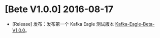 # [Bete V1.0.0] 2016-08-17
  * [Release] 发布：发布第一个 Kafka Eagle 测试版本 [Kafka-Eagle-Beta-V1.0.0](https://gitlab.com/smartloli/kafka-eagle-bin/raw/master/kafka-eagle-1.0.0-bin-beta.tar.gz)。
